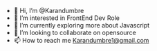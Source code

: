 - 👋 Hi, I’m @Karandumbre
- 👀 I’m interested in FrontEnd Dev Role
- 🌱 I’m currently exploring more about Javascript
- 💞️ I’m looking to collaborate on opensource
- 📫 How to reach me Karandumbre1@gmail.com

<!---
Karandumbre/Karandumbre is a ✨ special ✨ repository because its `README.md` (this file) appears on your GitHub profile.
You can click the Preview link to take a look at your changes.
--->
